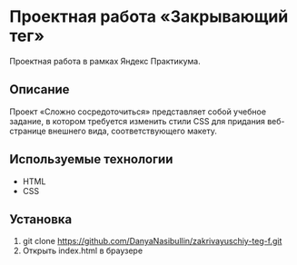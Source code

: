 # Проектная работа «Закрывающий тег»

Проектная работа в рамках Яндекс Практикума.


## Описание

Проект «Сложно сосредоточиться» представляет собой учебное задание, в котором требуется изменить стили CSS для придания веб-странице внешнего вида, соответствующего макету.


## Используемые технологии

- HTML
- CSS


## Установка

1. git clone https://github.com/DanyaNasibullin/zakrivayuschiy-teg-f.git
2. Открыть index.html в браузере